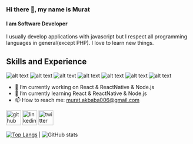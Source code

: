 ### Hi there 👋, my name is Murat
#### I am Software Developer
I usually develop applications with javascript but I respect all programming languages in general(except PHP). I love to learn new things.

## Skills and Experience
![alt text](https://img.shields.io/badge/React_Native-20232A?style=for-the-badge&logo=react&logoColor=61DAFB)
![alt text](https://img.shields.io/badge/React-20232A?style=for-the-badge&logo=react&logoColor=61DAFB)
![alt text](https://img.shields.io/badge/Node.js-339933?style=for-the-badge&logo=nodedotjs&logoColor=white)
![alt text](https://img.shields.io/badge/JavaScript-323330?style=for-the-badge&logo=javascript&logoColor=F7DF1E)
![alt text](https://img.shields.io/badge/CSS3-1572B6?style=for-the-badge&logo=css3&logoColor=white)
![alt text](https://img.shields.io/badge/HTML5-E34F26?style=for-the-badge&logo=html5&logoColor=white)
![alt text](https://img.shields.io/badge/Sass-CC6699?style=for-the-badge&logo=sass&logoColor=white)


- 🔭 I’m currently working on React &  ReactNative & Node.js
- 🌱 I’m currently learning React &  ReactNative & Node.js
- 📫 How to reach me: murat.akbaba006@gmail.com 


[<img src='https://cdn.jsdelivr.net/npm/simple-icons@3.0.1/icons/github.svg' alt='github' height='40'>](https://github.com/MuratAkbaba006)  [<img src='https://cdn.jsdelivr.net/npm/simple-icons@3.0.1/icons/linkedin.svg' alt='linkedin' height='40'>](https://www.linkedin.com/in/murat-akbaba/)  [<img src='https://cdn.jsdelivr.net/npm/simple-icons@3.0.1/icons/twitter.svg' alt='twitter' height='40'>](https://twitter.com/akbabatoli)  
             

[![Top Langs](https://github-readme-stats.vercel.app/api/top-langs/?username=MuratAkbaba006)](https://github.com/anuraghazra/github-readme-stats) |
![GitHub stats](https://github-readme-stats.vercel.app/api?username=MuratAkbaba006&show_icons=true)    



